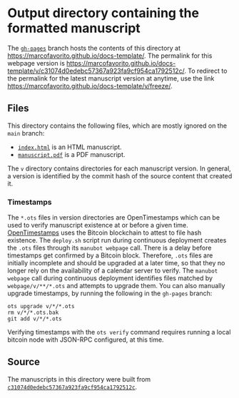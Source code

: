 # Output directory containing the formatted manuscript

The [`gh-pages`](https://github.com/marcofavorito/docs-template/tree/gh-pages) branch hosts the contents of this directory at <https://marcofavorito.github.io/docs-template/>.
The permalink for this webpage version is <https://marcofavorito.github.io/docs-template/v/c31074d0edebc57367a923fa9cf954ca1792512c/>.
To redirect to the permalink for the latest manuscript version at anytime, use the link <https://marcofavorito.github.io/docs-template/v/freeze/>.

## Files

This directory contains the following files, which are mostly ignored on the `main` branch:

+ [`index.html`](index.html) is an HTML manuscript.
+ [`manuscript.pdf`](manuscript.pdf) is a PDF manuscript.

The `v` directory contains directories for each manuscript version.
In general, a version is identified by the commit hash of the source content that created it.

### Timestamps

The `*.ots` files in version directories are OpenTimestamps which can be used to verify manuscript existence at or before a given time.
[OpenTimestamps](https://opentimestamps.org/) uses the Bitcoin blockchain to attest to file hash existence.
The `deploy.sh` script run during continuous deployment creates the `.ots` files through its `manubot webpage` call.
There is a delay before timestamps get confirmed by a Bitcoin block.
Therefore, `.ots` files are initially incomplete and should be upgraded at a later time, so that they no longer rely on the availability of a calendar server to verify.
The `manubot webpage` call during continuous deployment identifies files matched by `webpage/v/**/*.ots` and attempts to upgrade them.
You can also manually upgrade timestamps, by running the following in the `gh-pages` branch:

```shell
ots upgrade v/*/*.ots
rm v/*/*.ots.bak
git add v/*/*.ots
```

Verifying timestamps with the `ots verify` command requires running a local bitcoin node with JSON-RPC configured, at this time.

## Source

The manuscripts in this directory were built from
[`c31074d0edebc57367a923fa9cf954ca1792512c`](https://github.com/marcofavorito/docs-template/commit/c31074d0edebc57367a923fa9cf954ca1792512c).

